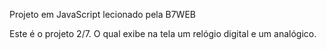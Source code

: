 Projeto em JavaScript lecionado pela B7WEB

Este é o projeto 2/7. O qual exibe na tela um relógio digital e um analógico.